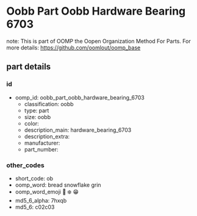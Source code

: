 # Oobb Part Oobb Hardware Bearing 6703  

note: This is part of OOMP the Oopen Organization Method For Parts. For more details: https://github.com/oomlout/oomp_base

##  part details





### id
* oomp_id: oobb_part_oobb_hardware_bearing_6703
  * classification: oobb
  * type: part
  * size: oobb
  * color: 
  * description_main: hardware_bearing_6703
  * description_extra: 
  * manufacturer: 
  * part_number: 

### other_codes
* short_code: ob
* oomp_word: bread snowflake grin
* oomp_word_emoji :bread: :snowflake: :grin:
* md5_6_alpha: 7hxqb
* md5_6: c02c03